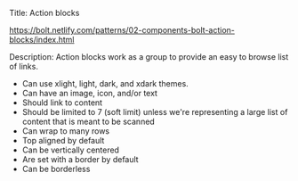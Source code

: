 Title: Action blocks

https://bolt.netlify.com/patterns/02-components-bolt-action-blocks/index.html

Description:
Action blocks work as a group to provide an easy to browse list of links. 

* Can use xlight, light, dark, and xdark themes.
* Can have an image, icon, and/or text
* Should link to content 
* Should be limited to 7 (soft limit) unless we're representing a large list of content that is meant to be scanned
* Can wrap to many rows
* Top aligned by default
* Can be vertically centered
* Are set with a border by default
* Can be borderless
